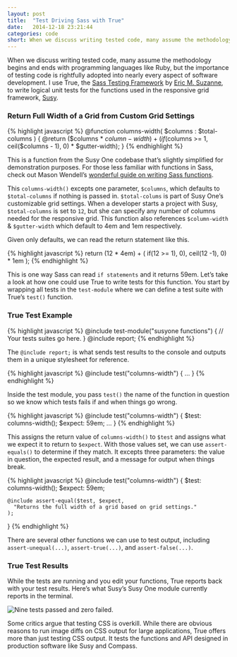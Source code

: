 ```yaml
---
layout: post
title:  "Test Driving Sass with True"
date:   2014-12-18 23:21:44
categories: code
short: When we discuss writing tested code, many assume the methodology begins and ends with programming languages like Ruby, but the importance of testing code is rightfully adopted into nearly every aspect of software development.
---
```


When we discuss writing tested code, many assume the methodology begins and ends with programming languages like Ruby, but the importance of testing code is rightfully adopted into nearly every aspect of software development. I use True, the [Sass Testing Framework](https://github.com/ericam/true/) by [ Eric M. Suzanne](https://twitter.com/ericmsuzanne), to write logical unit tests for the functions used in the responsive grid framework, [Susy](http://susy.oddbird.net/).

### Return Full Width of a Grid from Custom Grid Settings

{% highlight javascript %}
@function columns-width(
  $columns  : $total-columns
  ) {
    @return ($columns * $column-width) + (if($columns &gt;= 1, ceil($columns - 1), 0) * $gutter-width);
}
{% endhighlight %}

This is a function from the Susy One codebase that’s slightly simplified for demonstration purposes. For those less familiar with functions in Sass, check out Mason Wendell’s [ wonderful guide on writing Sass functions](http://thesassway.com/advanced/pure-sass-functions).

This `columns-width()` excepts one parameter, `$columns`, which defaults to `$total-columns` if nothing is passed in. `$total-colums` is part of Susy One’s customizable grid settings. When a developer starts a project with Susy, `$total-columns` is set to `12`, but she can specify any number of columns needed for the responsive grid. This function also references `$column-width` &amp; `$gutter-width` which default to 4em and 1em respectively.

Given only defaults, we can read the return statement like this.

{% highlight javascript %}
    return (12 * 4em) + ( if(12 >= 1), 0), ceil(12 -1),  0) * 1em );
{% endhighlight %}

This is one way Sass can read `if statements` and it returns 59em. Let’s take a look at how one could use True to write tests for this function. You start by wrapping all tests in the `test-module` where we can define a test suite with True’s `test()` function.

### True Test Example

{% highlight javascript %}
  @include test-module("susyone functions") {
    // Your tests suites go here.
  }
  @include report;
{% endhighlight %}

The `@include report;` is what sends test results to the console and outputs them in a unique stylesheet for reference.

{% highlight javascript %}
  @include test("columns-width") {
    ...
  }
{% endhighlight %}

Inside the test module, you pass `test()` the name of the function in question so we know which tests fails if and when things go wrong.

{% highlight javascript %}
  @include test("columns-width") {
    $test: columns-width();
    $expect: 59em;
    ...
  }
{% endhighlight %}

This assigns the return value of `columns-width()` to `$test` and assigns what we expect it to return to `$expect`. With those values set, we can use `assert-equals()` to determine if they match. It excepts three parameters: the value in question, the expected result, and a message for output when things break.

{% highlight javascript %}
  @include test("columns-width") {
    $test: columns-width();
    $expect: 59em;

    @include assert-equal($test, $expect,
      "Returns the full width of a grid based on grid settings."
    );
  }
{% endhighlight %}

There are several other functions we can use to test output, including `assert-unequal(...)`, `assert-true(...)`, and `assert-false(...)`.

### True Test Results

While the tests are running and you edit your functions, True reports back with your test results. Here’s what Susy’s Susy One module currently reports in the terminal.

![Nine tests passed and zero failed.](http://www.commercekitchen.com/wp-content/uploads/2014/03/susy-test-results-from-true.png)

Some critics argue that testing CSS is overkill. While there are obvious reasons to run image diffs on CSS output for large applications, True offers more than just testing CSS output. It tests the functions and API designed in production software like Susy and Compass.
